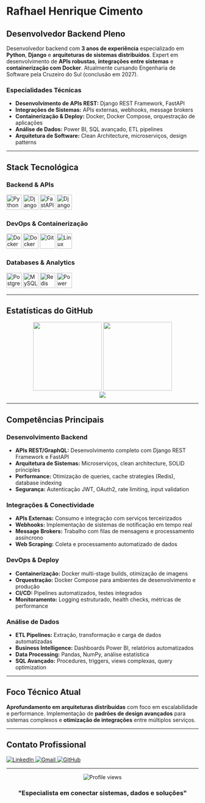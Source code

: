 # Rafhael Henrique Cimento

## Desenvolvedor Backend Pleno

Desenvolvedor backend com **3 anos de experiência** especializado em **Python**, **Django** e **arquiteturas de sistemas distribuídos**. Expert em desenvolvimento de **APIs robustas**, **integrações entre sistemas** e **containerização com Docker**. Atualmente cursando Engenharia de Software pela Cruzeiro do Sul (conclusão em 2027).

### Especialidades Técnicas
- **Desenvolvimento de APIs REST:** Django REST Framework, FastAPI
- **Integrações de Sistemas:** APIs externas, webhooks, message brokers
- **Containerização & Deploy:** Docker, Docker Compose, orquestração de aplicações
- **Análise de Dados:** Power BI, SQL avançado, ETL pipelines
- **Arquitetura de Software:** Clean Architecture, microserviços, design patterns

---

## Stack Tecnológica

### Backend & APIs
<div align="left">
  <img src="https://cdn.jsdelivr.net/gh/devicons/devicon/icons/python/python-original.svg" alt="Python" width="40" height="40"/>
  <img src="https://cdn.jsdelivr.net/gh/devicons/devicon/icons/django/django-plain.svg" alt="Django" width="40" height="40"/>
  <img src="https://cdn.jsdelivr.net/gh/devicons/devicon/icons/fastapi/fastapi-original.svg" alt="FastAPI" width="40" height="40"/>
  <img src="https://www.django-rest-framework.org/img/logo.png" alt="Django REST Framework" width="40" height="40"/>
</div>

### DevOps & Containerização
<div align="left">
  <img src="https://cdn.jsdelivr.net/gh/devicons/devicon/icons/docker/docker-original.svg" alt="Docker" width="40" height="40"/>
  <img src="https://raw.githubusercontent.com/docker/compose/v2/logo.png" alt="Docker Compose" width="40" height="40"/>
  <img src="https://cdn.jsdelivr.net/gh/devicons/devicon/icons/git/git-original.svg" alt="Git" width="40" height="40"/>
  <img src="https://cdn.jsdelivr.net/gh/devicons/devicon/icons/linux/linux-original.svg" alt="Linux" width="40" height="40"/>
</div>

### Databases & Analytics
<div align="left">
  <img src="https://cdn.jsdelivr.net/gh/devicons/devicon/icons/postgresql/postgresql-original.svg" alt="PostgreSQL" width="40" height="40"/>
  <img src="https://cdn.jsdelivr.net/gh/devicons/devicon/icons/mysql/mysql-original.svg" alt="MySQL" width="40" height="40"/>
  <img src="https://cdn.jsdelivr.net/gh/devicons/devicon/icons/redis/redis-original.svg" alt="Redis" width="40" height="40"/>
  <img src="https://upload.wikimedia.org/wikipedia/commons/c/cf/New_Power_BI_Logo.svg" alt="Power BI" width="40" height="40"/>
</div>

---

## Estatísticas do GitHub

<div align="center">
  <img height="180em" src="https://github-readme-stats-sigma-five.vercel.app/api?username=rafhaelh&show_icons=true&theme=dark&include_all_commits=true&count_private=true&hide_border=true&bg_color=0d1117&title_color=58a6ff&text_color=c9d1d9&icon_color=58a6ff&cache_seconds=86400"/>
  
  <img height="180em" src="https://github-readme-stats-sigma-five.vercel.app/api/top-langs/?username=rafhaelh&layout=compact&langs_count=8&theme=dark&hide_border=true&bg_color=0d1117&title_color=58a6ff&text_color=c9d1d9&cache_seconds=86400"/>
</div>

<div align="center">
  <img src="https://streak-stats.demolab.com/?user=rafhaelh&theme=dark&hide_border=true&background=0d1117&stroke=58a6ff&ring=58a6ff&fire=58a6ff&currStreakLabel=58a6ff&sideLabels=c9d1d9&currStreakNum=c9d1d9&sideNums=c9d1d9&dates=8b949e"/>
</div>

---

## Competências Principais

### Desenvolvimento Backend
- **APIs REST/GraphQL:** Desenvolvimento completo com Django REST Framework e FastAPI
- **Arquitetura de Sistemas:** Microserviços, clean architecture, SOLID principles
- **Performance:** Otimização de queries, cache strategies (Redis), database indexing
- **Segurança:** Autenticação JWT, OAuth2, rate limiting, input validation

### Integrações & Conectividade
- **APIs Externas:** Consumo e integração com serviços terceirizados
- **Webhooks:** Implementação de sistemas de notificação em tempo real
- **Message Brokers:** Trabalho com filas de mensagens e processamento assíncrono
- **Web Scraping:** Coleta e processamento automatizado de dados

### DevOps & Deploy
- **Containerização:** Docker multi-stage builds, otimização de imagens
- **Orquestração:** Docker Compose para ambientes de desenvolvimento e produção
- **CI/CD:** Pipelines automatizados, testes integrados
- **Monitoramento:** Logging estruturado, health checks, métricas de performance

### Análise de Dados
- **ETL Pipelines:** Extração, transformação e carga de dados automatizadas
- **Business Intelligence:** Dashboards Power BI, relatórios automatizados
- **Data Processing:** Pandas, NumPy, análise estatística
- **SQL Avançado:** Procedures, triggers, views complexas, query optimization

---

## Foco Técnico Atual

**Aprofundamento em arquiteturas distribuídas** com foco em escalabilidade e performance. Implementação de **padrões de design avançados** para sistemas complexos e **otimização de integrações** entre múltiplos serviços.

---

## Contato Profissional

<div align="left">
  <a href="https://www.linkedin.com/in/rafhaelh/" target="_blank">
    <img src="https://img.shields.io/badge/LinkedIn-0077B5?style=for-the-badge&logo=linkedin&logoColor=white" alt="LinkedIn"/>
  </a>
  
  <a href="mailto:rafhaelh33@gmail.com" target="_blank">
    <img src="https://img.shields.io/badge/Gmail-D14836?style=for-the-badge&logo=gmail&logoColor=white" alt="Gmail"/>
  </a>
  
  <a href="https://github.com/rafhaelh" target="_blank">
    <img src="https://img.shields.io/badge/GitHub-100000?style=for-the-badge&logo=github&logoColor=white" alt="GitHub"/>
  </a>
</div>

---

<div align="center">
  <img src="https://komarev.com/ghpvc/?username=rafhaelh&color=58a6ff&style=flat-square&label=Profile+Views" alt="Profile views"/>
</div>

<div align="center">
  <h3>"Especialista em conectar sistemas, dados e soluções"</h3>
</div>
